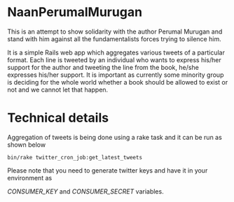 NaanPerumalMurugan
====

This is an attempt to show solidarity with the author Perumal Murugan and stand with him against all the fundamentalists forces trying to silence him.

It is a simple Rails web app which aggregates various tweets of a particular format. Each line is tweeted by an individual who wants to express his/her support for the author and tweeting the line from the book, he/she expresses his/her support. It is important as currently some minority group is deciding for the whole world whether a book should be allowed to exist or not and we cannot let that happen.

Technical details
===

Aggregation of tweets is being done using a rake task and it can be run as shown below

<pre><code>bin/rake twitter_cron_job:get_latest_tweets</code></pre>

Please note that you need to generate twitter keys and have it in your environment as

*CONSUMER_KEY* and *CONSUMER_SECRET* variables.